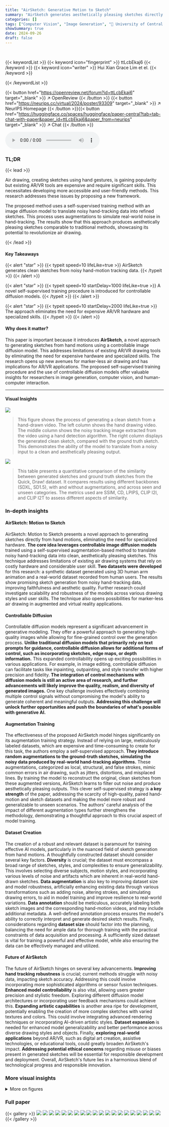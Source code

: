 ```yaml
---
title: "AirSketch: Generative Motion to Sketch"
summary: "AirSketch generates aesthetically pleasing sketches directly from noisy hand-motion tracking data using a self-supervised controllable diffusion model, eliminating the need for expensive AR/VR equipme..."
categories: []
tags: ["Computer Vision", "Image Generation", "🏢 University of Central Florida",]
showSummary: true
date: 2024-09-26
draft: false
---
```


<br>

{{< keywordList >}}
{{< keyword icon="fingerprint" >}} ttLcbEkaj6 {{< /keyword >}}
{{< keyword icon="writer" >}} Hui Xian Grace Lim et el. {{< /keyword >}}
 
{{< /keywordList >}}

{{< button href="https://openreview.net/forum?id=ttLcbEkaj6" target="_blank" >}}
↗ OpenReview
{{< /button >}}
{{< button href="https://neurips.cc/virtual/2024/poster/93309" target="_blank" >}}
↗ NeurIPS Homepage
{{< /button >}}{{< button href="https://huggingface.co/spaces/huggingface/paper-central?tab=tab-chat-with-paper&paper_id=ttLcbEkaj6&paper_from=neurips" target="_blank" >}}
↗ Chat
{{< /button >}}



<audio controls>
    <source src="https://ai-paper-reviewer.com/ttLcbEkaj6/podcast.wav" type="audio/wav">
    Your browser does not support the audio element.
</audio>


### TL;DR


{{< lead >}}

Air drawing, creating sketches using hand gestures, is gaining popularity but existing AR/VR tools are expensive and require significant skills.  This necessitates developing more accessible and user-friendly methods. This research addresses these issues by proposing a new framework.

The proposed method uses a self-supervised training method with an image diffusion model to translate noisy hand-tracking data into refined sketches.  This process uses augmentations to simulate real-world noise in hand-tracking. The results show that this approach produces aesthetically pleasing sketches comparable to traditional methods, showcasing its potential to revolutionize air drawing.

{{< /lead >}}


#### Key Takeaways

{{< alert "star" >}}
{{< typeit speed=10 lifeLike=true >}} AirSketch generates clean sketches from noisy hand-motion tracking data. {{< /typeit >}}
{{< /alert >}}

{{< alert "star" >}}
{{< typeit speed=10 startDelay=1000 lifeLike=true >}} A novel self-supervised training procedure is introduced for controllable diffusion models. {{< /typeit >}}
{{< /alert >}}

{{< alert "star" >}}
{{< typeit speed=10 startDelay=2000 lifeLike=true >}} The approach eliminates the need for expensive AR/VR hardware and specialized skills. {{< /typeit >}}
{{< /alert >}}

#### Why does it matter?
This paper is important because it introduces **AirSketch**, a novel approach to generating sketches from hand motions using a controllable image diffusion model. This addresses limitations of existing AR/VR drawing tools by eliminating the need for expensive hardware and specialized skills. The research opens up new avenues for marker-less air drawing and has implications for AR/VR applications. The proposed self-supervised training procedure and the use of controllable diffusion models offer valuable insights for researchers in image generation, computer vision, and human-computer interaction.

------
#### Visual Insights



![](https://ai-paper-reviewer.com/ttLcbEkaj6/figures_0_1.jpg)

> This figure shows the process of generating a clean sketch from a hand-drawn video.  The left column shows the hand drawing video. The middle column shows the noisy tracking image extracted from the video using a hand detection algorithm.  The right column displays the generated clean sketch, compared with the ground truth sketch. This demonstrates the ability of the model to translate from a noisy input to a clean and aesthetically pleasing output.





![](https://ai-paper-reviewer.com/ttLcbEkaj6/tables_6_1.jpg)

> This table presents a quantitative comparison of the similarity between generated sketches and ground truth sketches from the Quick, Draw! dataset. It compares results using different backbones (SDXL, SD1.5), with and without augmentations, and across seen and unseen categories.  The metrics used are SSIM, CD, LPIPS, CLIP I2I, and CLIP I2T to assess different aspects of similarity.





### In-depth insights


#### AirSketch: Motion to Sketch
AirSketch: Motion to Sketch presents a novel approach to generating sketches directly from hand motions, eliminating the need for specialized hardware.  **The core idea leverages controllable image diffusion models** trained using a self-supervised augmentation-based method to translate noisy hand-tracking data into clean, aesthetically pleasing sketches.  This technique addresses limitations of existing air drawing systems that rely on costly hardware and considerable user skill.  **Two datasets were developed** for this research: a synthetic dataset generated using 3D human arm animation and a real-world dataset recorded from human users.  The results show promising sketch generation from noisy hand-tracking data, improving faithfulness and aesthetic quality.  Further research could investigate scalability and robustness of the models across various drawing styles and user skills. The technique also opens possibilities for marker-less air drawing in augmented and virtual reality applications.

#### Controllable Diffusion
Controllable diffusion models represent a significant advancement in generative modeling.  They offer a powerful approach to generating high-quality images while allowing for fine-grained control over the generation process.  **Unlike traditional diffusion models that primarily rely on text prompts for guidance, controllable diffusion allows for additional forms of control, such as incorporating sketches, edge maps, or depth information.**  This expanded controllability opens up exciting possibilities in various applications.  For example, in image editing, controllable diffusion can facilitate tasks like inpainting, outpainting, and style transfer with higher precision and fidelity.  **The integration of control mechanisms with diffusion models is still an active area of research, and further advancements will likely improve the quality, realism, and diversity of generated images.**  One key challenge involves effectively combining multiple control signals without compromising the model's ability to generate coherent and meaningful outputs.  **Addressing this challenge will unlock further opportunities and push the boundaries of what's possible with generative AI.**

#### Augmentation Training
The effectiveness of the proposed AirSketch model hinges significantly on its augmentation training strategy.  Instead of relying on large, meticulously labeled datasets, which are expensive and time-consuming to create for this task, the authors employ a self-supervised approach.  **They introduce random augmentations to the ground-truth sketches, simulating the noisy data produced by real-world hand-tracking algorithms.** These augmentations, categorized as local, structural, and false strokes, mimic common errors in air drawing, such as jitters, distortions, and misplaced lines.  By training the model to reconstruct the original, clean sketches from these augmented versions, AirSketch learns to filter out noise and produce aesthetically pleasing outputs. This clever self-supervised strategy is **a key strength** of the paper, addressing the scarcity of high-quality, paired hand-motion and sketch datasets and making the model more robust and generalizable to unseen scenarios.  The authors' careful analysis of the impact of different augmentation types further strengthens the methodology, demonstrating a thoughtful approach to this crucial aspect of model training.

#### Dataset Creation
The creation of a robust and relevant dataset is paramount for training effective AI models, particularly in the nuanced field of sketch generation from hand motions.  A thoughtfully constructed dataset should consider several key factors. **Diversity** is crucial; the dataset must encompass a broad range of sketches, styles, and complexities to ensure generalizability. This involves selecting diverse subjects, motion styles, and incorporating various levels of noise and artifacts which are inherent in real-world hand-drawn sketches. **Data augmentation** is also key to improving dataset size and model robustness, artificially enhancing existing data through various transformations such as adding noise, altering strokes, and simulating drawing errors, to aid in model training and improve resilience to real-world variations. **Data annotation** should be meticulous, accurately labeling both sketch images and the corresponding hand-motion videos, and may include additional metadata. A well-defined annotation process ensures the model's ability to correctly interpret and generate desired sketch results.   Finally, considerations regarding **dataset size** should factor into the planning, balancing the need for ample data for thorough training with the practical constraints of data acquisition and processing. A sufficiently sized dataset is vital for training a powerful and effective model, while also ensuring the data can be effectively managed and utilized.

#### Future of AirSketch
The future of AirSketch hinges on several key advancements. **Improving hand tracking robustness** is crucial; current methods struggle with noisy data, impacting sketch accuracy.  Addressing this could involve incorporating more sophisticated algorithms or sensor fusion techniques. **Enhanced model controllability** is also vital, allowing users greater precision and stylistic freedom.  Exploring different diffusion model architectures or incorporating user feedback mechanisms could achieve this.  **Expanding artistic capabilities** is another area ripe for development, potentially enabling the creation of more complex sketches with varied textures and colors. This could involve integrating advanced rendering techniques or incorporating AI-driven artistic styles. **Dataset expansion** is needed for enhanced model generalizability and better performance across diverse drawing styles and objects.  Finally, **exploring real-world applications** beyond AR/VR, such as digital art creation, assistive technologies, or educational tools, could greatly broaden AirSketch's impact.  **Addressing potential ethical concerns** regarding misuse or biases present in generated sketches will be essential for responsible development and deployment.  Overall, AirSketch's future lies in a harmonious blend of technological progress and responsible innovation.


### More visual insights

<details>
<summary>More on figures
</summary>


![](https://ai-paper-reviewer.com/ttLcbEkaj6/figures_3_1.jpg)

> This figure shows two examples of air drawing videos. The left side displays a synthetic hand drawing video, which is computer-generated.  The right side displays a real hand drawing video captured with a camera. The images are included to help illustrate the difference between the synthetic dataset (used for training) and the real-world dataset (used for evaluation).  The videos showcase the hand movements that are used as input for generating sketches in the AirSketch model.


![](https://ai-paper-reviewer.com/ttLcbEkaj6/figures_4_1.jpg)

> This figure illustrates the training and inference pipeline of the AirSketch model.  During training, the model learns to reconstruct clean sketches from noisy, augmented versions of sketches.  During inference, a hand-tracking algorithm processes a video of hand movements to create a noisy input sketch, which is then fed into the trained model to generate a clean output sketch. The process utilizes ControlNet, a controllable diffusion model, along with text prompts and augmentation techniques to achieve faithful and aesthetic sketch generation.


![](https://ai-paper-reviewer.com/ttLcbEkaj6/figures_5_1.jpg)

> This figure shows examples of different types of augmentations applied to a sketch of an angel. The augmentations are categorized into three groups: local, structural, and false strokes. Local augmentations include jitters, stroke-wise distortions, and random spikes. Structural augmentations include sketch-level distortions, incorrect stroke sizes, and misplacements. False strokes include transitional strokes and random false strokes. Each augmentation aims to simulate different types of errors that might occur during air drawing, such as hand jitters, tracking errors, and user-induced artifacts. These augmentations are used during training to make the model robust to noisy and distorted hand tracking data.


![](https://ai-paper-reviewer.com/ttLcbEkaj6/figures_6_1.jpg)

> This figure shows examples of sketches generated by the model on the TUBerlin dataset.  It visually demonstrates the model's ability to generate clean and aesthetically pleasing sketches from noisy hand-tracking data. The figure compares the hand-tracking input, the generated sketch, and the ground truth sketch for several different examples. This allows for a visual assessment of the model's faithfulness and aesthetic quality.


![](https://ai-paper-reviewer.com/ttLcbEkaj6/figures_7_1.jpg)

> This figure shows several examples of sketches generated by the model trained on the TUBerlin dataset. Each row displays the noisy hand tracking image (left), the generated sketch (middle), and the ground truth sketch (right). The figure visually demonstrates the model's ability to generate clean and aesthetically pleasing sketches from noisy input.


![](https://ai-paper-reviewer.com/ttLcbEkaj6/figures_7_2.jpg)

> This figure compares the visualization of ControlNet's hidden states during the denoising process. The top row shows the baseline approach without augmentations, while the bottom row shows the results with augmentations. It illustrates how the augmentations help the model converge towards a clean sketch representation more effectively.


![](https://ai-paper-reviewer.com/ttLcbEkaj6/figures_8_1.jpg)

> This figure shows the impact of using text prompts in sketch generation.  The leftmost column displays the noisy hand-tracking input. The middle columns show sketch generations: one using a text prompt (w/ Prompt) and one without (w/o Prompt). The rightmost column shows the ground truth sketch. The results demonstrate that providing text prompts is crucial for the model to generate correct sketches for unseen categories, where the noisy hand-tracking input provides limited visual information. Without prompts, the model may produce plausible, but incorrect, sketches of seen categories.


![](https://ai-paper-reviewer.com/ttLcbEkaj6/figures_8_2.jpg)

> This figure shows the effect of different combinations of augmentations (local, structural, and false strokes) on the quality of generated sketches.  Each row represents a different input hand-tracking image, and each column shows the sketch generated with a different combination of augmentations applied during training. The ground truth sketch is shown in the last column for comparison. The results demonstrate the importance of different augmentation types in recovering the quality of the generated sketches.


![](https://ai-paper-reviewer.com/ttLcbEkaj6/figures_9_1.jpg)

> This figure shows the process of generating clean sketches from hand-drawn videos.  It starts with a hand-drawn video, from which hand tracking is performed to extract a noisy tracking image. This image is then fed into an image generation model to produce a refined and aesthetically pleasing sketch that closely resembles the original intended sketch.


![](https://ai-paper-reviewer.com/ttLcbEkaj6/figures_16_1.jpg)

> This figure compares the performance of three different hand landmarking algorithms: MediaPipe, OpenPose, and NSRM.  It shows that MediaPipe generally provides the most accurate hand landmark detection, while OpenPose frequently struggles to detect the hand entirely, and NSRM's accuracy is significantly lower. The images show several frames from hand tracking videos, highlighting the differences in accuracy of the three algorithms.


![](https://ai-paper-reviewer.com/ttLcbEkaj6/figures_16_2.jpg)

> This figure shows the process of generating sketches from hand-drawn videos. The first step involves using a hand detection algorithm to extract the tracking image from the video. This tracking image is then fed into a model that generates a clean sketch. The generated sketch is compared to the ground truth sketch to evaluate the model's performance. The figure showcases the effectiveness of the model by illustrating how it transforms the noisy tracking image into a clean and aesthetically pleasing sketch that closely resembles the intended sketch.


![](https://ai-paper-reviewer.com/ttLcbEkaj6/figures_16_3.jpg)

> This figure shows the process of generating sketches from hand-drawn videos.  The left side displays a hand-drawn video's hand tracking image which is quite noisy.  The right side shows the generated, cleaned-up sketch that closely resembles the original, intended sketch.


![](https://ai-paper-reviewer.com/ttLcbEkaj6/figures_17_1.jpg)

> This figure compares the sketch generation results of ControlNet and T2IAdapter, both trained with the proposed augmentation-based method.  The left and right columns show results from two different subsets of test images. Each row presents a hand tracking image as input (noisy and distorted), followed by the output of ControlNet, T2IAdapter, and the ground-truth sketch.  The comparison highlights the differences in the ability of the two models to reconstruct clean and faithful sketches from noisy hand tracking data. ControlNet generally produces sketches that more closely resemble the ground truth, indicating that it may be better at interpreting visual cues from noisy input data.


</details>






### Full paper

{{< gallery >}}
<img src="https://ai-paper-reviewer.com/ttLcbEkaj6/1.png" class="grid-w50 md:grid-w33 xl:grid-w25" />
<img src="https://ai-paper-reviewer.com/ttLcbEkaj6/2.png" class="grid-w50 md:grid-w33 xl:grid-w25" />
<img src="https://ai-paper-reviewer.com/ttLcbEkaj6/3.png" class="grid-w50 md:grid-w33 xl:grid-w25" />
<img src="https://ai-paper-reviewer.com/ttLcbEkaj6/4.png" class="grid-w50 md:grid-w33 xl:grid-w25" />
<img src="https://ai-paper-reviewer.com/ttLcbEkaj6/5.png" class="grid-w50 md:grid-w33 xl:grid-w25" />
<img src="https://ai-paper-reviewer.com/ttLcbEkaj6/6.png" class="grid-w50 md:grid-w33 xl:grid-w25" />
<img src="https://ai-paper-reviewer.com/ttLcbEkaj6/7.png" class="grid-w50 md:grid-w33 xl:grid-w25" />
<img src="https://ai-paper-reviewer.com/ttLcbEkaj6/8.png" class="grid-w50 md:grid-w33 xl:grid-w25" />
<img src="https://ai-paper-reviewer.com/ttLcbEkaj6/9.png" class="grid-w50 md:grid-w33 xl:grid-w25" />
<img src="https://ai-paper-reviewer.com/ttLcbEkaj6/10.png" class="grid-w50 md:grid-w33 xl:grid-w25" />
<img src="https://ai-paper-reviewer.com/ttLcbEkaj6/11.png" class="grid-w50 md:grid-w33 xl:grid-w25" />
<img src="https://ai-paper-reviewer.com/ttLcbEkaj6/12.png" class="grid-w50 md:grid-w33 xl:grid-w25" />
<img src="https://ai-paper-reviewer.com/ttLcbEkaj6/13.png" class="grid-w50 md:grid-w33 xl:grid-w25" />
<img src="https://ai-paper-reviewer.com/ttLcbEkaj6/14.png" class="grid-w50 md:grid-w33 xl:grid-w25" />
<img src="https://ai-paper-reviewer.com/ttLcbEkaj6/15.png" class="grid-w50 md:grid-w33 xl:grid-w25" />
<img src="https://ai-paper-reviewer.com/ttLcbEkaj6/16.png" class="grid-w50 md:grid-w33 xl:grid-w25" />
<img src="https://ai-paper-reviewer.com/ttLcbEkaj6/17.png" class="grid-w50 md:grid-w33 xl:grid-w25" />
<img src="https://ai-paper-reviewer.com/ttLcbEkaj6/18.png" class="grid-w50 md:grid-w33 xl:grid-w25" />
<img src="https://ai-paper-reviewer.com/ttLcbEkaj6/19.png" class="grid-w50 md:grid-w33 xl:grid-w25" />
<img src="https://ai-paper-reviewer.com/ttLcbEkaj6/20.png" class="grid-w50 md:grid-w33 xl:grid-w25" />
{{< /gallery >}}